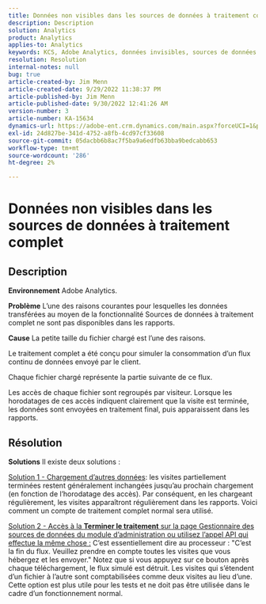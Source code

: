 ```yaml
---
title: Données non visibles dans les sources de données à traitement complet
description: Description
solution: Analytics
product: Analytics
applies-to: Analytics
keywords: KCS, Adobe Analytics, données invisibles, sources de données à traitement complet, bonnes pratiques
resolution: Resolution
internal-notes: null
bug: true
article-created-by: Jim Menn
article-created-date: 9/29/2022 11:38:37 PM
article-published-by: Jim Menn
article-published-date: 9/30/2022 12:41:26 AM
version-number: 3
article-number: KA-15634
dynamics-url: https://adobe-ent.crm.dynamics.com/main.aspx?forceUCI=1&pagetype=entityrecord&etn=knowledgearticle&id=16d995d4-4f40-ed11-9db1-0022480866ad
exl-id: 24d827be-341d-4752-a8fb-4cd97cf33608
source-git-commit: 05dacbb6b8ac7f5ba9a6edfb63bba9bedcabb653
workflow-type: tm+mt
source-wordcount: '286'
ht-degree: 2%

---
```


# Données non visibles dans les sources de données à traitement complet

## Description


<b>Environnement</b>
Adobe Analytics.

<b>Problème</b>
L’une des raisons courantes pour lesquelles les données transférées au moyen de la fonctionnalité Sources de données à traitement complet ne sont pas disponibles dans les rapports.

<b>Cause</b>
La petite taille du fichier chargé est l’une des raisons.

Le traitement complet a été conçu pour simuler la consommation d’un flux continu de données envoyé par le client.

Chaque fichier chargé représente la partie suivante de ce flux.

Les accès de chaque fichier sont regroupés par visiteur. Lorsque les horodatages de ces accès indiquent clairement que la visite est terminée, les données sont envoyées en traitement final, puis apparaissent dans les rapports.


## Résolution


<b>Solutions</b>
Il existe deux solutions :

<u>Solution 1 - Chargement d’autres données</u>: les visites partiellement terminées restent généralement inchangées jusqu’au prochain chargement (en fonction de l’horodatage des accès). Par conséquent, en les chargeant régulièrement, les visites apparaîtront régulièrement dans les rapports.
Voici comment un compte de traitement complet normal sera utilisé.

<u>Solution 2 - Accès à la <b>Terminer le traitement</b> sur la page Gestionnaire des sources de données du module d’administration ou utilisez l’appel API qui effectue la même chose :</u>
C’est essentiellement dire au processeur : &quot;C’est la fin du flux. Veuillez prendre en compte toutes les visites que vous hébergez et les envoyer.&quot;
Notez que si vous appuyez sur ce bouton après chaque téléchargement, le flux simulé est détruit.
Les visites qui s’étendent d’un fichier à l’autre sont comptabilisées comme deux visites au lieu d’une.
Cette option est plus utile pour les tests et ne doit pas être utilisée dans le cadre d’un fonctionnement normal.
